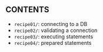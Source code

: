 CONTENTS
---
+ `recipe01/`: connecting to a DB
+ `recipe02/`: validating a connection
+ `recipe03/`: executing statements
+ `recipe04/`: prepared statements

